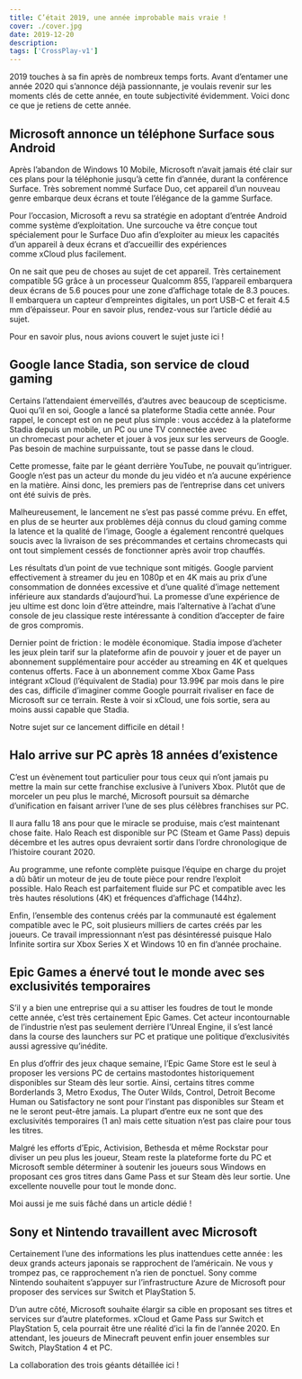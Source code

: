 ```yaml
---
title: C’était 2019, une année improbable mais vraie !
cover: ./cover.jpg
date: 2019-12-20
description: 
tags: ['CrossPlay-v1']
---
```

2019 touches à sa fin après de nombreux temps forts. Avant d’entamer une année 2020 qui s’annonce déjà passionnante, je voulais revenir sur les moments clés de cette année, en toute subjectivité évidemment. Voici donc ce que je retiens de cette année. 

## Microsoft annonce un téléphone Surface sous Android 
Après l’abandon de Windows 10 Mobile, Microsoft n’avait jamais été clair sur ces plans pour la téléphonie jusqu’à cette fin d’année, durant la conférence Surface. Très sobrement nommé Surface Duo, cet appareil d’un nouveau genre embarque deux écrans et toute l’élégance de la gamme Surface. 

Pour l’occasion, Microsoft a revu sa stratégie en adoptant d’entrée Android comme système d’exploitation. Une surcouche va être conçue tout spécialement pour le Surface Duo afin d’exploiter au mieux les capacités d’un appareil à deux écrans et d’accueillir des expériences comme xCloud plus facilement.  

On ne sait que peu de choses au sujet de cet appareil. Très certainement compatible 5G grâce à un processeur Qualcomm 855, l’appareil embarquera deux écrans de 5.6 pouces pour une zone d’affichage totale de 8.3 pouces. Il embarquera un capteur d’empreintes digitales, un port USB-C et ferait 4.5 mm d’épaisseur. Pour en savoir plus, rendez-vous sur l’article dédié au sujet. 

Pour en savoir plus, nous avions couvert le sujet juste ici !

## Google lance Stadia, son service de cloud gaming 
Certains l’attendaient émerveillés, d’autres avec beaucoup de scepticisme. Quoi qu’il en soi, Google a lancé sa plateforme Stadia cette année. Pour rappel, le concept est on ne peut plus simple : vous accédez à la plateforme Stadia depuis un mobile, un PC ou une TV connectée avec un chromecast pour acheter et jouer à vos jeux sur les serveurs de Google. Pas besoin de machine surpuissante, tout se passe dans le cloud. 

Cette promesse, faite par le géant derrière YouTube, ne pouvait qu’intriguer. Google n’est pas un acteur du monde du jeu vidéo et n’a aucune expérience en la matière. Ainsi donc, les premiers pas de l’entreprise dans cet univers ont été suivis de près. 

Malheureusement, le lancement ne s’est pas passé comme prévu. En effet, en plus de se heurter aux problèmes déjà connus du cloud gaming comme la latence et la qualité de l’image, Google a également rencontré quelques soucis avec la livraison de ses précommandes et certains chromecasts qui ont tout simplement cessés de fonctionner après avoir trop chauffés. 

Les résultats d’un point de vue technique sont mitigés. Google parvient effectivement à streamer du jeu en 1080p et en 4K mais au prix d’une consommation de données excessive et d’une qualité d’image nettement inférieure aux standards d’aujourd’hui. La promesse d’une expérience de jeu ultime est donc loin d’être atteindre, mais l’alternative à l’achat d’une console de jeu classique reste intéressante à condition d’accepter de faire de gros compromis. 

Dernier point de friction : le modèle économique. Stadia impose d’acheter les jeux plein tarif sur la plateforme afin de pouvoir y jouer et de payer un abonnement supplémentaire pour accéder au streaming en 4K et quelques contenus offerts. Face à un abonnement comme Xbox Game Pass intégrant xCloud (l’équivalent de Stadia) pour 13.99€ par mois dans le pire des cas, difficile d’imaginer comme Google pourrait rivaliser en face de Microsoft sur ce terrain. Reste à voir si xCloud, une fois sortie, sera au moins aussi capable que Stadia.  

Notre sujet sur ce lancement difficile en détail !

## Halo arrive sur PC après 18 années d’existence 
C’est un évènement tout particulier pour tous ceux qui n’ont jamais pu mettre la main sur cette franchise exclusive à l’univers Xbox. Plutôt que de morceler un peu plus le marché, Microsoft poursuit sa démarche d’unification en faisant arriver l’une de ses plus célèbres franchises sur PC. 

Il aura fallu 18 ans pour que le miracle se produise, mais c’est maintenant chose faite. Halo Reach est disponible sur PC (Steam et Game Pass) depuis décembre et les autres opus devraient sortir dans l’ordre chronologique de l’histoire courant 2020. 

Au programme, une refonte complète puisque l’équipe en charge du projet a dû bâtir un moteur de jeu de toute pièce pour rendre l’exploit possible. Halo Reach est parfaitement fluide sur PC et compatible avec les très hautes résolutions (4K) et fréquences d’affichage (144hz). 

Enfin, l’ensemble des contenus créés par la communauté est également compatible avec le PC, soit plusieurs milliers de cartes créés par les joueurs. Ce travail impressionnant n’est pas désintéressé puisque Halo Infinite sortira sur Xbox Series X et Windows 10 en fin d’année prochaine. 

## Epic Games a énervé tout le monde avec ses exclusivités temporaires 
S’il y a bien une entreprise qui a su attiser les foudres de tout le monde cette année, c’est très certainement Epic Games. Cet acteur incontournable de l’industrie n’est pas seulement derrière l’Unreal Engine, il s’est lancé dans la course des launchers sur PC et pratique une politique d’exclusivités aussi agressive qu’inédite. 

En plus d’offrir des jeux chaque semaine, l’Epic Game Store est le seul à proposer les versions PC de certains mastodontes historiquement disponibles sur Steam dès leur sortie. Ainsi, certains titres comme Borderlands 3, Metro Exodus, The Outer Wilds, Control, Detroit Become Human ou Satisfactory ne sont pour l’instant pas disponibles sur Steam et ne le seront peut-être jamais. La plupart d’entre eux ne sont que des exclusivités temporaires (1 an) mais cette situation n’est pas claire pour tous les titres. 

Malgré les efforts d’Epic, Activision, Bethesda et même Rockstar pour diviser un peu plus les joueur, Steam reste la plateforme forte du PC et Microsoft semble déterminer à soutenir les joueurs sous Windows en proposant ces gros titres dans Game Pass et sur Steam dès leur sortie. Une excellente nouvelle pour tout le monde donc. 

Moi aussi je me suis fâché dans un article dédié !

## Sony et Nintendo travaillent avec Microsoft 
Certainement l’une des informations les plus inattendues cette année : les deux grands acteurs japonais se rapprochent de l’américain. Ne vous y trompez pas, ce rapprochement n’a rien de ponctuel. Sony comme Nintendo souhaitent s’appuyer sur l’infrastructure Azure de Microsoft pour proposer des services sur Switch et PlayStation 5. 

D’un autre côté, Microsoft souhaite élargir sa cible en proposant ses titres et services sur d’autre plateformes. xCloud et Game Pass sur Switch et PlayStation 5, cela pourrait être une réalité d’ici la fin de l’année 2020. En attendant, les joueurs de Minecraft peuvent enfin jouer ensembles sur Switch, PlayStation 4 et PC. 

La collaboration des trois géants détaillée ici !

